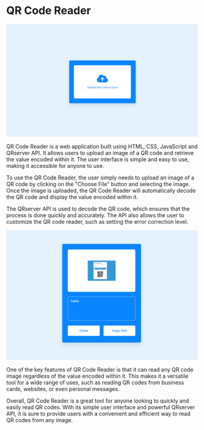 # QR Code Reader



![](https://github.com/theprabhatraj/QR_code_reader/blob/main/qrreader1.png)

QR Code Reader is a web application built using HTML, CSS, JavaScript and QRserver API. It allows users to upload an image of a QR code and retrieve the value encoded within it. The user interface is simple and easy to use, making it accessible for anyone to use.

To use the QR Code Reader, the user simply needs to upload an image of a QR code by clicking on the "Choose File" button and selecting the image. Once the image is uploaded, the QR Code Reader will automatically decode the QR code and display the value encoded within it.

The QRserver API is used to decode the QR code, which ensures that the process is done quickly and accurately. The API also allows the user to customize the QR code reader, such as setting the error correction level.

![](https://github.com/theprabhatraj/QR_code_reader/blob/main/qrreader2.png)

One of the key features of QR Code Reader is that it can read any QR code image regardless of the value encoded within it. This makes it a versatile tool for a wide range of uses, such as reading QR codes from business cards, websites, or even personal messages.

Overall, QR Code Reader is a great tool for anyone looking to quickly and easily read QR codes. With its simple user interface and powerful QRserver API, it is sure to provide users with a convenient and efficient way to read QR codes from any image.



